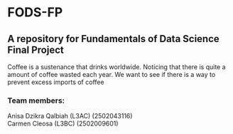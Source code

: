 # FODS-FP
## A repository for Fundamentals of Data Science Final Project
Coffee is a sustenance that drinks worldwide. 
Noticing that there is quite a amount of coffee wasted each year. We want to see if there is a way to prevent excess imports of coffee

### Team members:
Anisa Dzikra Qalbiah (L3AC) (2502043116) <br>
Carmen Cleosa (L3BC) (2502009601)


